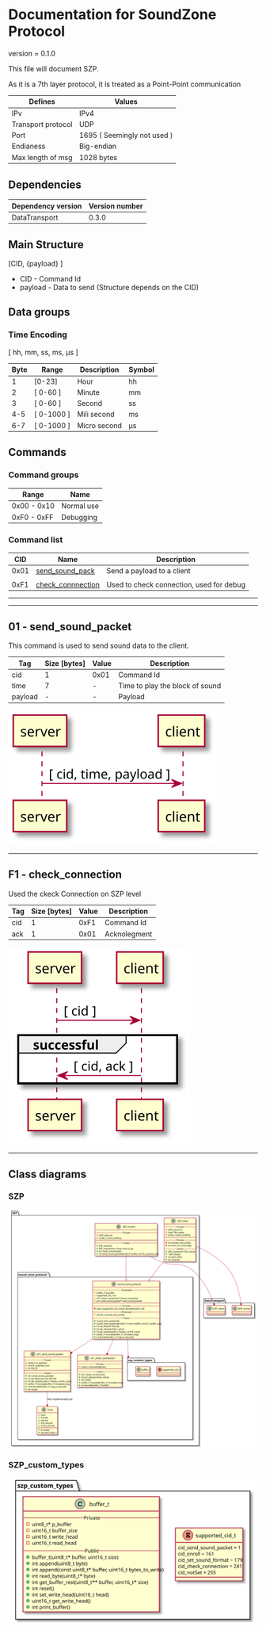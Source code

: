 
# Documentation for SoundZone Protocol
<!--
To compile puml use: (Assuming plantuml you are in the directory)
plantuml.jar -tsvg README.md -o sequence_diagrams
-->

version = 0.1.0

This file will document SZP.

As it is a 7th layer protocol, it is treated as a Point-Point communication

| Defines | Values |
|---|---|
| IPv | IPv4 |
| Transport protocol | UDP |
| Port | 1695 ( Seemingly not used ) |
| Endianess | Big-endian |
| Max length of msg | 1028 bytes |

## Dependencies
| Dependency version | Version number |
|---|---|
|DataTransport|0.3.0|

## Main Structure

[CID, {payload} ]

* CID - Command Id
* payload - Data to send (Structure depends on the CID)

## Data groups

### Time Encoding
[ hh, mm, ss, ms, µs ]

| Byte| Range | Description | Symbol |
|---|---|---|---|
| 1 | [0-23] | Hour | hh |
| 2 | [ 0-60 ] | Minute | mm |
| 3 | [ 0-60 ] | Second | ss |
| 4-5 | [ 0-1000 ] | Mili second | ms |
| 6-7 | [ 0-1000 ] | Micro second | µs |

## Commands

### Command groups

| Range | Name |
|---| ---|
| 0x00 - 0x10 | Normal use |
| 0xF0 - 0xFF | Debugging |

### Command list

|CID | Name | Description |
|---|---|---|
| 0x01 | [send_sound_pack](#01---sendsoundpacket) | Send a payload to a client |
|||
| 0xF1 | [check_connnection](#f1---checkconnetion) | Used to check connection, used for debug |

---
---

## 01 - send_sound_packet
This command is used to send sound data to the client.

| Tag | Size [bytes] | Value | Description |
|---|---|---|---|
| cid | 1 | 0x01 | Command Id |
| time | 7 | - | Time to play the block of sound |
| payload | - | - | Payload |

<!--
```
@startuml 01_send
server -> client: [ cid, time, payload ]
@enduml
```
-->

![](sequence_diagrams/01_send.svg)

---

## F1 - check_connection
Used the ckeck Connection on SZP level

| Tag | Size [bytes] | Value | Description |
|---|---|---|---|
| cid | 1 | 0xF1 | Command Id |
| ack | 1 | 0x01 | Acknolegment |

<!--
```
@startuml F1_check_con
server -> client: [ cid ]
group successful
    server <- client: [ cid, ack ]
end
@enduml
```
-->

![](sequence_diagrams/F1_check_con.svg)

---

## Class diagrams

### SZP

<!--
```
@startuml class_diagram

package SZP {
    SZP_master --o sound_zone_protocol
    SZP_slave --o sound_zone_protocol

    package sound_zone_protocol {
    sound_zone_protocol --* x01_send_sound_packet
    sound_zone_protocol --* xF1_check_connection
    sound_zone_protocol --* szp_custom_types
    x01_send_sound_packet --* Time : Not implemented yet

    package szp_custom_types{
        enum supported_cid_t{}
        class buffer_t{}
    }
    }
}

package DataTransport{
    SZP_master --* UDP_client
    SZP_slave --* UDP_server

    class UDP_client{}
    class UDP_server{}
}

class SZP_master{
    --Private--
    - UDP_client dt
    - uint8_t comm_buffer[]
    ___
    --Public--
    + SZP_master()
    + SZP_master(char *host, bool is_ip)
    + int check_connection()
    + int send_sound_packet(uint8_t* buffer, uint16_t packet_size)
}

class SZP_slave{
    --Private--
    - UDP_server dt
    - char* fifo_name
    - uint8_t comm_buffer[]
    ___
    --Private--
    - int encode_and_send()
    - int react_on_incoming()
    --Public--
    + SZP_slave(char* fifo_name)
    + ~SZP_slave()
    + int open_fifo()
    + int recieve()
}

class sound_zone_protocol {
    --Protected--
    # buffer_t* p_buffer
    # supported_cid_t cid
    # xF1_check_connection* check_connection
    # x01_send_sound_packet* send_sound_packet
    ___
    --Private--
    - static supported_cid_t initial_decode(uint8_t cid)
    --Protected--
    # uint16_t encode_and_send()
    --Public--
    + sound_zone_protocol()
    + sound_zone_protocol(uint8_t* comm_buffer, uint16_t buffer_size)
    + int set_fifo(int* fifo_fd)
    + int set_values(uint8_t value)
    + int set_values(uint8_t *values, uint16_t size)
    + buffer_t* encode(buffer_t* encoded_msg)
    + int decode(buffer_t* msg_to_decode)
}

class x01_send_sound_packet {
    --Private--
    - uint8_t* p_payload
    - uint16_t payload_size
    - int fifo_fd
    ___
    --Public--
    + x01_send_sound_packet()
    + int set_fifo(const int* fifo_fd)
    + int set_values(uint8_t *values, uint16_t size)
    + buffer_t* encode(buffer_t* encoded_msg)
    + void decode(buffer_t* msg_to_decode)
    + int reset()
}

class xF1_check_connection {
    --Private--
    - uint8_t acknowledgment
    ___
    --Public--
    + xF1_check_connection()
    + int set_values(uint8_t value)
    + int reset()
    + buffer_t* encode(buffer_t* encoded_msg)
    + int decode(buffer_t* buffer)
}

class Time {
    + hour
    + minute
    + second
    + mili_second
    + micro_second

    + encode()
    + decode( buffer )
}

@enduml
```
-->


![](sequence_diagrams/class_diagram.svg)

### SZP_custom_types

<!--
```
@startuml class_diagram_custom_types

package szp_custom_types{
        
        enum supported_cid_t{
            cid_send_sound_packet = 1
            cid_enroll = 161
            cid_set_sound_format = 179
            cid_check_connection = 241
            cid_notSet = 255
        }

        class buffer_t{
            --Private--
            - uint8_t* p_buffer
            - uint16_t buffer_size
            - uint16_t write_head
            - uint16_t read_head
            --Public--
            + buffer_t(uint8_t* buffer, uint16_t size)
            + int append(uint8_t byte)
            + int append(const uint8_t* buffer, uint16_t bytes_to_write)
            + int read_byte(uint8_t* byte)
            + int get_buffer_rest(uint8_t** buffer, uint16_t* size)
            + int reset()
            + int set_write_head(uint16_t head)
            + uint16_t get_write_head()
            + int print_buffer()
        }
    }

@enduml
```
-->


![](sequence_diagrams/class_diagram_custom_types.svg)